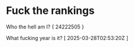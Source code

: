 # Fuck the rankings

Who the hell am I?
{ 24222505 }

What fucking year is it?
[ 2025-03-28T02:53:20Z ]
